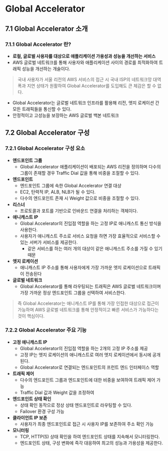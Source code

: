 # Global Accelerator
## 7.1 Global Accelerator 소개

### 7.1.1 Global Accelerator 란?

- **로컬, 글로벌 사용자를 대상으로 애플리케이션 가용성과 성능을 개선하는 서비스**
- AWS 글로벌 네트워크를 통해 사용자와 애플리케이션 사이의 경로를 최적화하여 트래픽 성능을 개선하는 개술이다.

> 국내 사용자가 서울 리전의 AWS 서비스의 접근 시 국내 ISP의 네트워크망 대역폭과 지연 상태가 원활하여 Global Accelerator를 도입해도 큰 체감은 할 수 없다.
>
- Global Accelerator는 글로벌 네트워크 인프라를 활용해 리전, 엣지 로케이션 간 모든 트래픽들을 통신할 수 있다.
- 안정적이고 고성능을 보장하는 AWS 글로벌 백본 네트워크

## 7.2 Global Accelerator 구성

### 7.2.1 Global Accelerator 구성 요소

- **엔드포인트 그룹**
    - Global Accelerator 애플리케이션이 배포되는 AWS 리전을 정의하며 다수의 그룹이 존재할 경우 Traffic Dial 값을 통해 비중을 조절할 수 있다.
- **엔드포인트**
    - 엔드포인트 그룹에 속한 Global Accelerator 연결 대상
    - EC2, 탄력적 IP, ALB, NLB가 될 수 있다.
    - 다수의 엔드포인트 존재 시 Weight 값으로 비중을 조절할 수 있다.
- **리스너**
    - 프로토콜과 포트를 기반으로 인바운드 연결을 처리하는 객체이다.
- **애니캐스트 IP**
    - Global Accelerator의 진입점 역할을 하는 고정 IP로 애니캐스트 통신 방식을 사용한다.
    - 사용자가 애니캐스트 주소로 서비스 요청을 하면 가장 효율적으로 서비스할 수 있는 서버가 서비스를 제공한다.
        - 같은 서비스를 하는 여러 개의 대상이 같은 애니캐스트 주소를 가질 수 있기 때문
- **엣지 로케이션**
    - 애니캐스트 IP 주소를 통해 사용자에게 가장 가까운 엣지 로케이션으로 트래픽이 전송된다
- **글로벌 네트워크**
    - Global Accelerator를 통해 라우팅되는 트래픽은 AWS 글로벌 네트워크이며 가장 가까운 정상 엔드포인트 그룹을 선택하여 서비스한다.

> 즉 Global Accelerator는 애니캐스트 IP를 통해 가장 인접한 대상으로 접근이 가능하며 AWS 글로벌 네트워크를 통해 안정적이고 빠른 서비스가 가능하다는 것이 핵심이다.
>

### 7.2.2 Global Accelerator 주요 기능

- **고정 애니캐스트 IP**
    - Global Accelerator의 진입점 역할을 하는 2개의 고정 IP 주소를 제공
    - 고정 IP는 엣지 로케이션의 애니캐스트로 여러 엣지 로케이션에서 동시에 공개된다.
    - Global Accelerator로 연결되는 엔드포인트의 프런트 엔드 인터페이스 역할
- **트래픽 제어**
    - 다수의 엔드포인트 그룹과 엔드포인트에 대한 비중을 보여하여 트래픽 제어 가능
    - Traffic Dial 값과 Weight 값을 조정하여
- **엔드포인트 상태 확인**
    - 상태 확인 동작으로 정상 상태 엔드포인트로 라우팅할 수 있다.
    - Failover 환경 구성 가능
- **클라이언트 IP 보존**
    - 사용자가 최종 엔드포인트로 접근 시 사용자 IP를 보존하여 주소 확인 가능
- **모니터링**
    - TCP, HTTP(S) 상태 확인을 하여 엔드포인트 상태를 지속해서 모니터링한다.
    - 엔드포인트 상태, 구성 변화에 즉각 대응하여 최고의 성능과 가용성을 제공한다.

